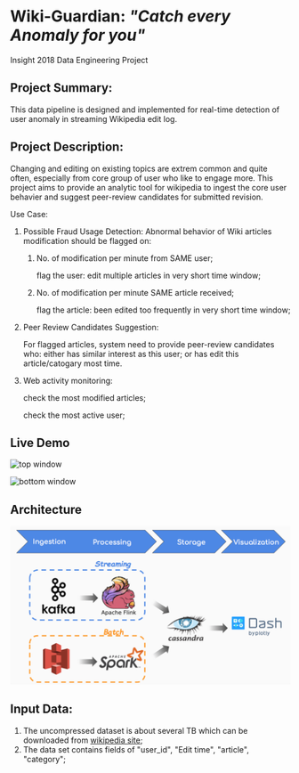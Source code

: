 # Wiki-Guardian:  *"Catch every Anomaly for you"*

Insight 2018 Data Engineering Project



## Project Summary:

This data pipeline is designed and implemented for real-time detection of user anomaly in streaming Wikipedia edit log.



## Project Description:

Changing and editing on existing topics are extrem common and quite often, especially from core group of user who like to engage more. This project aims to provide an analytic tool for wikipedia to ingest the core user behavier and suggest peer-review candidates for submitted revision.

Use Case:

1. Possible Fraud Usage Detection: Abnormal behavior of Wiki articles modification should be flagged on:

	1. No. of modification per minute from SAME user;
	
		flag the user: edit multiple articles in very short time window;

	2. No. of modification per minute SAME article received;  
	
		flag the article: been edited too frequently in very short time window;

2. Peer Review Candidates Suggestion: 

	For flagged articles, system need to provide peer-review candidates who: either has similar interest as this user; or has edit this article/catogary most time.

3. Web activity monitoring:

	check the most modified articles;

	check the most active user;
	
	



## Live Demo

![top window](https://github.com/kaenyyh/Insight_project_2018b/blob/master/images/topwindow12.gif)

![bottom window](https://github.com/kaenyyh/Insight_project_2018b/blob/master/images/bottomwindow10.gif)



## Architecture

![arch](images/arch2.png)

## Input Data:

1. The uncompressed dataset is about several TB which can be downloaded from [wikipedia site](https://en.wikipedia.org/wiki/Wikipedia:Database_download);
2. The data set contains fields of "user_id", "Edit time", "article", "category";